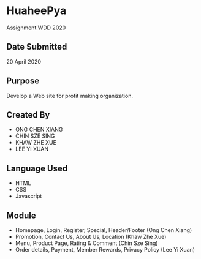 # HuaheePya
Assignment WDD 2020

## Date Submitted
20 April 2020

## Purpose
Develop a Web site for profit making organization.

## Created By
- ONG CHEN XIANG
- CHIN SZE SING
- KHAW ZHE XUE
- LEE YI XUAN

## Language Used
- HTML
- CSS
- Javascript

## Module
- Homepage, Login, Register, Special, Header/Footer (Ong Chen Xiang)
- Promotion, Contact Us, About Us, Location (Khaw Zhe Xue)
- Menu, Product Page, Rating & Comment (Chin Sze Sing)
- Order details, Payment, Member Rewards, Privacy Policy (Lee Yi Xuan)
